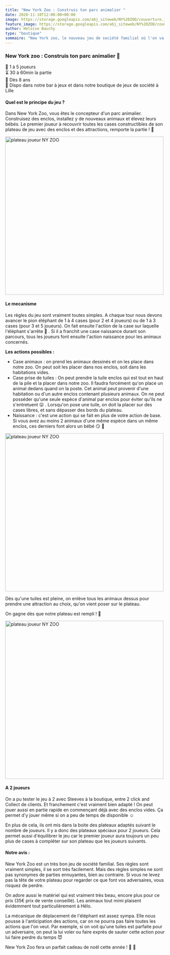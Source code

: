 ```yaml
---
title: "New York Zoo : Construis ton parc animalier "
date: 2020-11-18T12:00:00+00:00
image: https://storage.googleapis.com/abj_siteweb/NY%20ZOO/couverture.jpg
feature_image: https://storage.googleapis.com/abj_siteweb/NY%20ZOO/couverture.jpg
author: Héloïse Bauchy
type: "boutique"
sommaire: "New York zoo, le nouveau jeu de société familial où l'on va pouvoir construire notre zoo"
---
```

### New York zoo : Construis ton parc animalier :penguin:

:busts_in_silhouette:  1 à 5 joueurs <br>
:hourglass_flowing_sand: 30 à 60min la partie <br>
:birthday: Dès 8 ans <br>
:game_die: Dispo dans notre bar à jeux et dans notre boutique de jeux de société à Lille <br>


#### Quel est le principe du jeu ?

Dans New York Zoo, vous êtes le concepteur d'un parc animalier. Construisez des enclos, installez y de nouveaux animaux et élevez leurs bébés. Le premier joueur à recouvrir toutes les cases constructibles de son plateau de jeu avec des enclos et des attractions, remporte la partie ! :pig:

<img src="https://storage.googleapis.com/abj_siteweb/NY%20ZOO/plateau%20joueur%20zoom.jpg" alt="plateau joueur NY ZOO" width="500"/>

#### Le mecanisme

Les règles du jeu sont vraiment toutes simples. A chaque tour nous devons avancer le pion éléphant de 1 à 4 cases (pour 2 et 4 joueurs) ou de 1 à 3 cases (pour 3 et 5 joueurs). On fait ensuite l'action de la case sur laquelle l'éléphant s'arrête :elephant: .  Si il a franchit une case naissance durant son parcours, tous les joueurs font ensuite l'action naissance pour les animaux concernés.

**Les actions possibles :**

* Case animaux : on prend les animaux dessinés et on les place dans notre zoo. On peut soit les placer dans nos enclos, soit dans les habitations vides.
* Case prise de tuiles : On peut prendre la tuile enclos qui est tout en haut de la pile et la placer dans notre zoo. Il faudra forcément qu'on place un animal dedans quand on la poste. Cet animal peut provenir d'une habitation ou d'un autre enclos contenant plusieurs animaux. On ne peut posséder qu'une seule espèce d'animal par enclos pour éviter qu'ils ne s'entretuent :stuck_out_tongue: . Lorsqu'on pose une tuile, on doit la placer sur des cases libres, et sans dépasser des bords du plateau.
* Naissance : c'est une action qui se fait en plus de votre action de base. Si vous avez au moins 2 animaux d'une même espèce dans un même enclos, ces derniers font alors un bébé :smirk: :hatching_chick:

<img src="https://storage.googleapis.com/abj_siteweb/NY%20ZOO/plateau%202%20joueursJPEG.jpg" alt="plateau joueur NY ZOO" width="500"/>

Dès qu'une tuiles est pleine, on enlève tous les animaux dessus pour prendre une attraction au choix, qu'on vient poser sur le plateau.

On gagne dès que notre plateau est rempli ! :tada:

<img src="https://storage.googleapis.com/abj_siteweb/NY%20ZOO/plateau%20vue%20dessus.jpg" alt="plateau joueur NY ZOO" width="500"/>


#### A 2 joueurs

On a pu tester le jeu à 2 avec Steeves à la boutique, entre 2 click and Collect de clients. Et franchement c'est vraiment bien adapté ! On peut jouer aussi en partie rapide en commençant déjà avec des enclos vides. Ça permet d'y jouer même si on a peu de temps de disponible :relaxed:

En plus de cela, ils ont mis dans la boite des plateaux adaptés suivant le nombre de joueurs. Il y a donc des plateaux spéciaux pour 2 joueurs. Cela permet aussi d'équilibrer le jeu car le premier joueur aura toujours un peu plus de cases à compléter sur son plateau que les joueurs suivants.


#### Notre avis :

New York Zoo est un très bon jeu de société familial. Ses règles sont vraiment simples, il se sort très facilement. Mais des règles simples ne sont pas synonymes de parties ennuyantes, bien au contraire. Si vous ne levez pas la tête de votre plateau pour regarder ce que font vos adversaires, vous risquez de perdre.

On adore aussi le matériel qui est vraiment très beau, encore plus pour ce prix (35€ prix de vente conseillé). Les animaux tout mimi plaisent évidemment tout particulièrement à Hélo.

La mécanique de déplacement de l'éléphant est assez sympa. Elle nous pousse à l'anticipation des actions, car on ne pourra pas faire toutes les actions que l'on veut. Par exemple, si on voit qu'une tuiles est parfaite pour un adversaire, on peut la lui voler ou faire exprès de sauter cette action pour lui faire perdre du temps :smiling_imp:

New York Zoo fera un parfait cadeau de noël cette année ! :gift: :santa:
